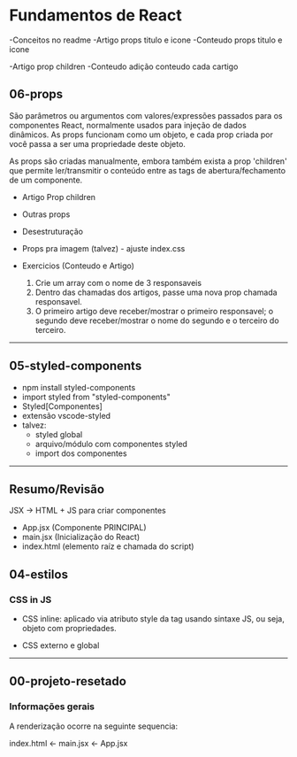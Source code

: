 # Fundamentos de React

-Conceitos no readme
-Artigo props titulo e icone
-Conteudo props titulo e icone

-Artigo prop children
-Conteudo adição conteudo cada cartigo

## 06-props

São parâmetros ou argumentos com valores/expressões passados para os componentes React, normalmente usados para injeção de dados dinâmicos. As props funcionam como um objeto, e cada prop criada por você passa a ser uma propriedade deste objeto.

As props são criadas manualmente, embora também exista a prop 'children' que permite ler/transmitir o conteúdo entre as tags de abertura/fechamento de um componente.

- Artigo Prop children
- Outras props
- Desestruturação
- Props pra imagem (talvez) - ajuste index.css

- Exercicios (Conteudo e Artigo)
  1. Crie um array com o nome de 3 responsaveis
  2. Dentro das chamadas dos artigos, passe uma nova prop chamada responsavel.
  3. O primeiro artigo deve receber/mostrar o primeiro responsavel; o segundo deve receber/mostrar o nome do segundo e o terceiro do terceiro.

---

## 05-styled-components

- npm install styled-components
- import styled from "styled-components"
- Styled[Componentes]
- extensão vscode-styled
- talvez:
  - styled global
  - arquivo/módulo com componentes styled
  - import dos componentes

---

## Resumo/Revisão

JSX -> HTML + JS para criar componentes

- App.jsx (Componente PRINCIPAL)
- main.jsx (Inicialização do React)
- index.html (elemento raíz e chamada do script)

## 04-estilos

### CSS in JS

- CSS inline: aplicado via atributo style da tag usando sintaxe JS, ou seja, objeto com propriedades.

- CSS externo e global

---

## 00-projeto-resetado

### Informações gerais

A renderização ocorre na seguinte sequencia:

index.html <- main.jsx <- App.jsx

